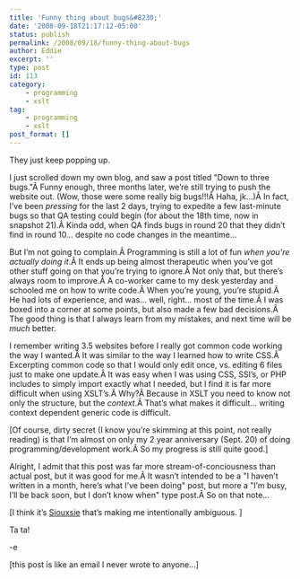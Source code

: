 ```yaml
---
title: 'Funny thing about bugs&#8230;'
date: '2008-09-18T21:17:12-05:00'
status: publish
permalink: /2008/09/18/funny-thing-about-bugs
author: Eddie
excerpt: ''
type: post
id: 113
category:
    - programming
    - xslt
tag:
    - programming
    - xslt
post_format: []
---
```

They just keep popping up.

I just scrolled down my own blog, and saw a post titled "Down to three bugs."Â Funny enough, three months later, we’re still trying to push the website out. (Wow, those were some really big bugs!!!Â Haha, jk…)Â In fact, I’ve been *pressing* for the last 2 days, trying to expedite a few last-minute bugs so that QA testing could begin (for about the 18th time, now in snapshot 21).Â Kinda odd, when QA finds bugs in round 20 that they didn’t find in round 10… despite no code changes in the meantime…

But I’m not going to complain.Â Programming is still a lot of fun *when you’re actually doing it*.Â It ends up being almost therapeutic when you’ve got other stuff going on that you’re trying to ignore.Â Not only that, but there’s always room to improve.Â A co-worker came to my desk yesterday and schooled me on how to write code.Â When you’re young, you’re stupid.Â He had lots of experience, and was… well, right… most of the time.Â I was boxed into a corner at some points, but also made a few bad decisions.Â The good thing is that I always learn from my mistakes, and next time will be *much* better.

I remember writing 3.5 websites before I really got common code working the way I wanted.Â It was similar to the way I learned how to write CSS.Â Excerpting common code so that I would only edit once, vs. editing 6 files just to make one update.Â It was easy when I was using CSS, SSI’s, or PHP includes to simply import exactly what I needed, but I find it is far more difficult when using XSLT’s.Â Why?Â Because in XSLT you need to know not only the structure, but the *context*.Â That’s what makes it difficult… writing context dependent generic code is difficult.

\[Of course, dirty secret (I know you’re skimming at this point, not really reading) is that I’m almost on only my 2 year anniversary (Sept. 20) of doing programming/development work.Â So my progress is still quite good.\]

Alright, I admit that this post was far more stream-of-conciousness than actual post, but it was good for me.Â It wasn’t intended to be a "I haven’t written in a month, here’s what I’ve been doing" post, but more a "I’m busy, I’ll be back soon, but I don’t know when" type post.Â So on that note…

\[I think it’s [Siouxsie](http://www.vamp.org/Siouxsie/Images/) that’s making me intentionally ambiguous. \]

Ta ta!

-e

\[this post is like an email I never wrote to anyone…\]